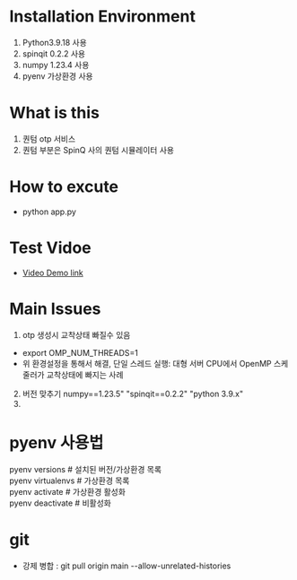 # Installation Environment
1. Python3.9.18  사용 
2. spinqit 0.2.2 사용   
3. numpy  1.23.4 사용     
2. pyenv 가상환경 사용                      

# What is this
1. 퀀텀 otp 서비스                          <br>
2. 퀀텀 부분은 SpinQ 사의 퀀텀 시뮬레이터 사용          <br>


# How to excute
- python app.py

# Test Vidoe
- [Video Demo link](https://youtu.be/aEk2rYbvbzY)


# Main Issues
1. otp 생성시 교착상태 빠질수 있음              <br>
- export OMP_NUM_THREADS=1                      <br>
- 위 환경설정을 통해서 해결, 단일 스레드 실행: 대형 서버 CPU에서 OpenMP 스케줄러가 교착상태에 빠지는 사례 
2. 버전 맞추기 numpy==1.23.5" "spinqit==0.2.2" "python 3.9.x"                   
3. 


# pyenv 사용법
pyenv versions         # 설치된 버전/가상환경 목록          
pyenv virtualenvs      # 가상환경 목록                      
pyenv activate <name>  # 가상환경 활성화                    
pyenv deactivate       # 비활성화                           



# git 
- 강제 병합 : git pull origin main --allow-unrelated-histories   


